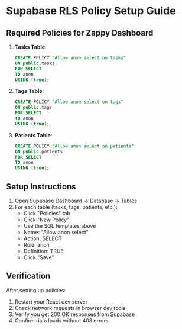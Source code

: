 # Supabase RLS Policy Setup Guide

## Required Policies for Zappy Dashboard

1. **Tasks Table**:
   ```sql
   CREATE POLICY "Allow anon select on tasks" 
   ON public.tasks
   FOR SELECT
   TO anon
   USING (true);
   ```

2. **Tags Table**:
   ```sql
   CREATE POLICY "Allow anon select on tags" 
   ON public.tags
   FOR SELECT
   TO anon
   USING (true);
   ```

3. **Patients Table**:
   ```sql
   CREATE POLICY "Allow anon select on patients" 
   ON public.patients
   FOR SELECT
   TO anon
   USING (true);
   ```

## Setup Instructions

1. Open Supabase Dashboard → Database → Tables
2. For each table (tasks, tags, patients, etc.):
   - Click "Policies" tab
   - Click "New Policy"
   - Use the SQL templates above
   - Name: "Allow anon select"
   - Action: SELECT
   - Role: anon
   - Definition: TRUE
   - Click "Save"

## Verification

After setting up policies:
1. Restart your React dev server
2. Check network requests in browser dev tools
3. Verify you get 200 OK responses from Supabase
4. Confirm data loads without 403 errors